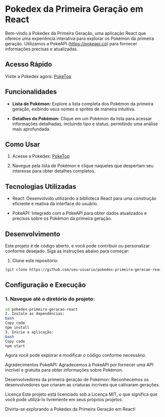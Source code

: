 # Pokedex da Primeira Geração em React

Bem-vindo à Pokedex da Primeira Geração, uma aplicação React que oferece uma experiência interativa para explorar os Pokémon da primeira geração. Utilizamos a PokeAPI (https://pokeapi.co) para fornecer informações precisas e atualizadas.

## Acesso Rápido

Visite a Pokedex agora: [PokeTop](https://poke-top.surge.sh)

## Funcionalidades

- **Lista de Pokémon:** Explore a lista completa dos Pokémon da primeira geração, exibindo seus nomes e sprites de maneira intuitiva.

- **Detalhes do Pokémon:** Clique em um Pokémon da lista para acessar informações detalhadas, incluindo tipo e status, permitindo uma análise mais aprofundada.

## Como Usar

1. Acesse a Pokedex: [PokeTop](https://poke-top.surge.sh)

2. Navegue pela lista de Pokémon e clique naqueles que despertam seu interesse para obter detalhes completos.

## Tecnologias Utilizadas

- React: Desenvolvido utilizando a biblioteca React para uma construção eficiente e reativa da interface do usuário.

- PokeAPI: Integrado com a PokeAPI para obter dados atualizados e precisos sobre os Pokémon da primeira geração.

## Desenvolvimento

Este projeto é de código aberto, e você pode contribuir ou personalizar conforme desejado. Siga as instruções abaixo para começar:

1. Clone este repositório:

```bash
[git clone https://github.com/seu-usuario/pokedex-primeira-geracao-react.git](https://github.com/wemersonolvr/Trabalho-front2.git)
```

## Configuração e Execução

### 1. Navegue até o diretório do projeto:

```bash
cd pokedex-primeira-geracao-react
2. Instale as dependências:
bash
Copy code
npm install
3. Inicie a aplicação:
bash
Copy code
npm start

```
Agora você pode explorar e modificar o código conforme necessário.

Agradecimentos
PokeAPI: Agradecemos à PokeAPI por fornecer uma API incrível e gratuita para obter informações sobre Pokémon.

Desenvolvedores da primeira geração de Pokémon: Reconhecemos os desenvolvedores que criaram as criaturas incríveis que cativaram gerações.

Licença
Este projeto está licenciado sob a Licença MIT, o que significa que você pode utilizá-lo livremente em seus próprios projetos.

Divirta-se explorando a Pokedex da Primeira Geração em React!
